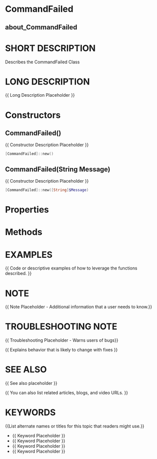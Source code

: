 # CommandFailed
## about_CommandFailed

# SHORT DESCRIPTION
Describes the CommandFailed Class

# LONG DESCRIPTION
{{ Long Description Placeholder }}


# Constructors
## CommandFailed()
{{ Constructor Description Placeholder }}

```powershell
[CommandFailed]::new()
```

## CommandFailed(String Message)
{{ Constructor Description Placeholder }}

```powershell
[CommandFailed]::new([String]$Message)
```


# Properties

# Methods

# EXAMPLES
{{ Code or descriptive examples of how to leverage the functions described. }}

# NOTE
{{ Note Placeholder - Additional information that a user needs to know.}}

# TROUBLESHOOTING NOTE
{{ Troubleshooting Placeholder - Warns users of bugs}}

{{ Explains behavior that is likely to change with fixes }}

# SEE ALSO
{{ See also placeholder }}

{{ You can also list related articles, blogs, and video URLs. }}

# KEYWORDS
{{List alternate names or titles for this topic that readers might use.}}

- {{ Keyword Placeholder }}
- {{ Keyword Placeholder }}
- {{ Keyword Placeholder }}
- {{ Keyword Placeholder }}    


